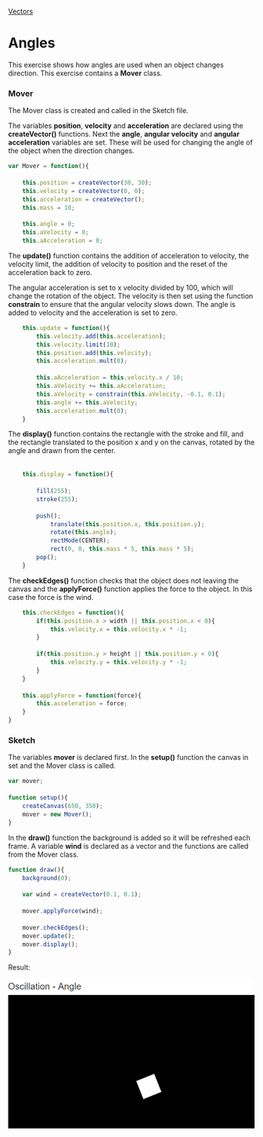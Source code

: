[Vectors](../)

# Angles


This exercise shows how angles are used when an object changes direction. This exercise contains a **Mover** class.

### Mover

The Mover class is created and called in the Sketch file.

The variables **position**, **velocity** and **acceleration** are declared using the **createVector()** functions. Next the **angle**, **angular velocity** and **angular acceleration** variables are set. These will be used for changing the angle of the object when the direction changes.

```js
var Mover = function(){

    this.position = createVector(30, 30);
    this.velocity = createVector(0, 0);
    this.acceleration = createVector();
    this.mass = 10;

    this.angle = 0;
    this.aVelocity = 0;
    this.aAcceleration = 0;
```
The **update()** function contains the addition of acceleration to velocity, the velocity limit, the addition of velocity to position and the reset of the acceleration back to zero.

The angular acceleration is set to x velocity divided by 100, which will change the rotation of the object. The velocity is then set using the function **constrain** to ensure that the angular velocity slows down. The angle is added to velocity and the acceleration is set to zero.

```js
    this.update = function(){
        this.velocity.add(this.acceleration);
        this.velocity.limit(10);
        this.position.add(this.velocity);
        this.acceleration.mult(0);

        this.aAcceleration = this.velocity.x / 10;
        this.aVelocity += this.aAcceleration;
        this.aVelocity = constrain(this.aVelocity, -0.1, 0.1);
        this.angle += this.aVelocity;
        this.acceleration.mult(0);
    }
```
The **display()** function contains the rectangle with the stroke and fill, and the rectangle translated to the position x and y on the canvas, rotated by the angle and drawn from the center.

```js

    this.display = function(){

        fill(255);
        stroke(255);

        push();
            translate(this.position.x, this.position.y);
            rotate(this.angle);
            rectMode(CENTER);
            rect(0, 0, this.mass * 5, this.mass * 5);
        pop();
    }
```
The **checkEdges()** function checks that the object does not leaving the canvas and the **applyForce()** function applies the force to the object. In this case the force is the wind.

```js
    this.checkEdges = function(){
        if(this.position.x > width || this.position.x < 0){
            this.velocity.x = this.velocity.x * -1;
        }

        if(this.position.y > height || this.position.y < 0){
            this.velocity.y = this.velocity.y * -1;
        }
    }

    this.applyForce = function(force){
        this.acceleration = force;
    }
}
```

### Sketch

The variables **mover** is declared first. In the **setup()** function the canvas in set and the Mover class is called.

```js
var mover;

function setup(){
    createCanvas(650, 350);
    mover = new Mover();
}
```
In the **draw()** function the background is added so it will be refreshed each frame. A variable **wind** is declared as a vector and the functions are called from the Mover class.

```js
function draw(){
    background(0);

    var wind = createVector(0.1, 0.1);

    mover.applyForce(wind);

    mover.checkEdges();
    mover.update();
    mover.display();
}
```

Result:

![Angles](img/Sketch.PNG?raw=true "Angles")
